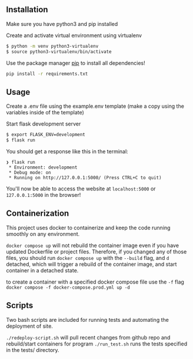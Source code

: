 ## Installation

Make sure you have python3 and pip installed

Create and activate virtual environment using virtualenv
```bash
$ python -m venv python3-virtualenv
$ source python3-virtualenv/bin/activate
```
Use the package manager [pip](https://pip.pypa.io/en/stable/) to install all dependencies!

```bash
pip install -r requirements.txt
```

## Usage

Create a .env file using the example.env template (make a copy using the variables inside of the template)

Start flask development server
```bash
$ export FLASK_ENV=development
$ flask run
```

You should get a response like this in the terminal:
```
❯ flask run
 * Environment: development
 * Debug mode: on
 * Running on http://127.0.0.1:5000/ (Press CTRL+C to quit)
```

You'll now be able to access the website at `localhost:5000` or `127.0.0.1:5000` in the browser!

## Containerization
This project uses docker to containerize and keep the code running smoothly on any environment.

`docker compose up` will not rebuild the container image even if you have updated Dockerfile or project files. Therefore, if you changed any of those files, you should run `docker compose up` with the `--build` flag, and `d` detached, which will trigger a rebuild of the container image, and start container in a detached state.

to create a container with a specified docker compose file use the `-f` flag
`docker compose -f docker-compose.prod.yml up -d`

## Scripts
Two bash scripts are included for running tests and automating the deployment of site.

`./redeploy-script.sh` will pull recent changes from github repo and rebuild/start containers for program
`./run_test.sh` runs the tests specified in the tests/ directory.